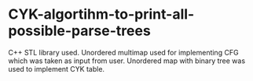 # CYK-algortihm-to-print-all-possible-parse-trees
C++ STL library used.
Unordered multimap used for implementing CFG which was taken as input from user. 
Unordered map with binary tree was used to implement CYK table.

